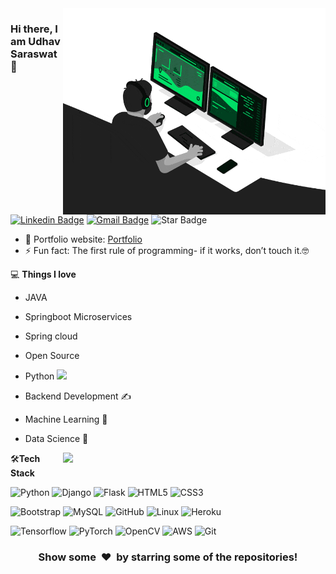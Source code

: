 <img align="right" src="https://github.com/Udhav-Saraswat/Udhav-Saraswat/blob/main/developer.gif" alt="Coder GIF" width="420" height="330">





### Hi there, I am Udhav Saraswat 👋
[![Linkedin Badge](https://img.shields.io/badge/-udhav-saraswat-blue?style=flat-square&logo=Linkedin&logoColor=white&link=https://www.linkedin.com/in/udhav-saraswat/)](https://www.linkedin.com/in/udhav-saraswat/)
[![Gmail Badge](https://img.shields.io/badge/-udhav.saraswat.17@gmail.com-c14438?style=flat-square&logo=Gmail&logoColor=white&link=mailto:udhav.saraswat.17@gmail.com)](mailto:udhav.saraswat.17@gmail.com) 
![Star Badge](https://img.shields.io/amo/stars/dustman )


- 🎯 Portfolio website: [Portfolio](https://udhav.github.io/)
- ⚡ Fun fact: The first rule of programming- if it works, don’t touch it.🤓

💻 **Things I love**
- JAVA
- Springboot Microservices
- Spring cloud
- Open Source
- Python <img src="https://media.giphy.com/media/WUlplcMpOCEmTGBtBW/giphy.gif" width="30"> 
- Backend Development ✍️
- Machine Learning 🧐
- Data Science 😬

    <a href="https://github.com/udhav-saraswat/github-readme-stats" title="Go to Source">
      <img align="right" width=420 height="auto" src="https://github-readme-stats.vercel.app/api?username=udhav-saraswat&show_icons=true&theme=dark&border_color=61dafb&hide_border=true&include_all_commits=true" />
    </a>
    
🛠**Tech Stack**

![Python](https://img.shields.io/badge/-Python-000000?style=flat&logo=python)
![Django](https://img.shields.io/badge/-Django-000000?style=flat&logo=Django)
![Flask](https://img.shields.io/badge/-Flask-000000?style=flat&logo=Flask)
![HTML5](https://img.shields.io/badge/-HTML5-000000?style=flat&logo=HTML5)
![CSS3](https://img.shields.io/badge/-CSS3-000000?style=flat&logo=CSS3)

![Bootstrap](https://img.shields.io/badge/-Bootstrap-000000?style=flat&logo=bootstrap)
![MySQL](https://img.shields.io/badge/-MySQL-000000?style=flat&logo=MySQL)
![GitHub](https://img.shields.io/badge/-GitHub-000000?style=flat&logo=github&logoColor=FFFFFF)
![Linux](https://img.shields.io/badge/-Linux-000000?style=flat&logo=linux&logoColor=FCC624)
![Heroku](https://img.shields.io/badge/-Heroku-000000?style=flat&logo=heroku)

![Tensorflow](https://img.shields.io/badge/-Tensorflow-000000?style=flat&logo=tensorflow)
![PyTorch](https://img.shields.io/badge/-PyTorch-000000?style=flat&logo=pytorch)
![OpenCV](https://img.shields.io/badge/-OpenCV-000000?style=flat&logo=opencv)
![AWS](https://img.shields.io/badge/AWS-000000?style=flat-square&logo=amazon-aws)
![Git](https://img.shields.io/badge/-Git-000000?style=flat&logo=git&logoColor=F05032)

<div align="center">
    <h3 align="center">Show some &nbsp;❤️&nbsp; by starring some of the repositories!</h3>
</div>


